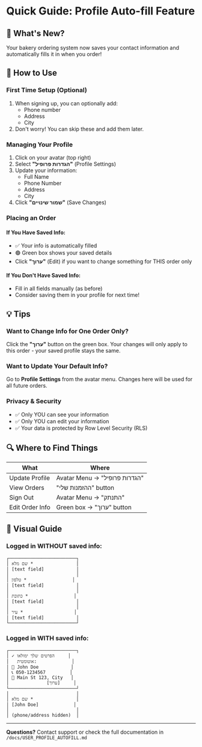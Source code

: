 # Quick Guide: Profile Auto-fill Feature

## 🎯 What's New?

Your bakery ordering system now saves your contact information and automatically fills it in when you order!

## 📝 How to Use

### First Time Setup (Optional)

1. When signing up, you can optionally add:
   - Phone number
   - Address
   - City
2. Don't worry! You can skip these and add them later.

### Managing Your Profile

1. Click on your avatar (top right)
2. Select **"הגדרות פרופיל"** (Profile Settings)
3. Update your information:
   - Full Name
   - Phone Number
   - Address
   - City
4. Click **"שמור שינויים"** (Save Changes)

### Placing an Order

#### If You Have Saved Info:

- ✅ Your info is automatically filled
- 🟢 Green box shows your saved details
- Click **"ערוך"** (Edit) if you want to change something for THIS order only

#### If You Don't Have Saved Info:

- Fill in all fields manually (as before)
- Consider saving them in your profile for next time!

## 💡 Tips

### Want to Change Info for One Order Only?

Click the **"ערוך"** button on the green box. Your changes will only apply to this order - your saved profile stays the same.

### Want to Update Your Default Info?

Go to **Profile Settings** from the avatar menu. Changes here will be used for all future orders.

### Privacy & Security

- ✅ Only YOU can see your information
- ✅ Only YOU can edit your information
- ✅ Your data is protected by Row Level Security (RLS)

## 🔍 Where to Find Things

| What            | Where                         |
| --------------- | ----------------------------- |
| Update Profile  | Avatar Menu → "הגדרות פרופיל" |
| View Orders     | "ההזמנות שלי" button          |
| Sign Out        | Avatar Menu → "התנתק"         |
| Edit Order Info | Green box → "ערוך" button     |

## 🎨 Visual Guide

### Logged in WITHOUT saved info:

```
┌─────────────────────────┐
│ שם מלא *                │
│ [text field]            │
│                         │
│ טלפון *                 │
│ [text field]            │
│                         │
│ כתובת *                 │
│ [text field]            │
│                         │
│ עיר *                   │
│ [text field]            │
└─────────────────────────┘
```

### Logged in WITH saved info:

```
┌─────────────────────────┐
│ ✓ הפרטים שלך ימולאו     │
│   אוטומטית:             │
│ 📧 John Doe            │
│ 📞 050-1234567         │
│ 📍 Main St 123, City   │
│              [ערוך]     │
└─────────────────────────┘
│                         │
│ שם מלא *                │
│ [John Doe]             │
│                         │
│ (phone/address hidden)  │
```

---

**Questions?** Contact support or check the full documentation in `/docs/USER_PROFILE_AUTOFILL.md`
